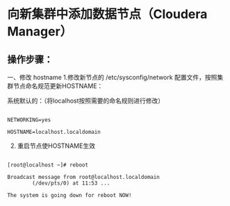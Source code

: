 # 向新集群中添加数据节点（Cloudera Manager）
## 操作步骤：
一、修改 hostname
1.修改新节点的 /etc/sysconfig/network 配置文件，按照集群节点命名规范更新HOSTNAME：

系统默认的：（将localhost按照需要的命名规则进行修改）

```

NETWORKING=yes

HOSTNAME=localhost.localdomain

```
2. 重启节点使HOSTNAME生效

```

[root@localhost ~]# reboot

Broadcast message from root@localhost.localdomain
        (/dev/pts/0) at 11:53 ...

The system is going down for reboot NOW!

```